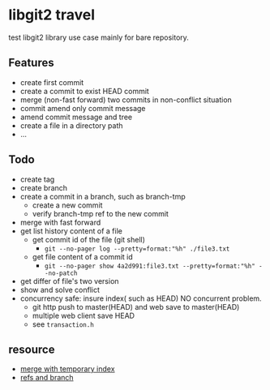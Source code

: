 # libgit2 travel
test libgit2 library use case mainly for bare repository.

## Features
- create first commit
- create a commit to exist HEAD commit
- merge (non-fast forward) two commits in non-conflict situation
- commit amend only commit message
- amend commit message and tree
- create a file in a directory path
- ...

## Todo
- create tag
- create branch
- create a commit in a branch, such as branch-tmp
    - create a new commit
    - verify branch-tmp ref to the new commit
- merge with fast forward
- get list history content of a file
    - get commit id of the file (git shell)
        - `git --no-pager log --pretty=format:"%h" ./file3.txt`
    - get file content of a commit id
        - `git --no-pager show 4a2d991:file3.txt --pretty=format:"%h" --no-patch`
- get differ of file's two version
- show and solve conflict
- concurrency safe: insure index( such as HEAD) NO concurrent problem.
    - git http push to master(HEAD) and web save to master(HEAD)
    - multiple web client save HEAD
    - see `transaction.h`

## resource
- [merge with temporary index](https://stackoverflow.com/questions/28246887/create-a-tree-object-from-a-temporary-index-using-libgit2-git2go)
- [refs and branch](https://ben.straub.cc/2013/06/03/refs-tags-and-branching/)
